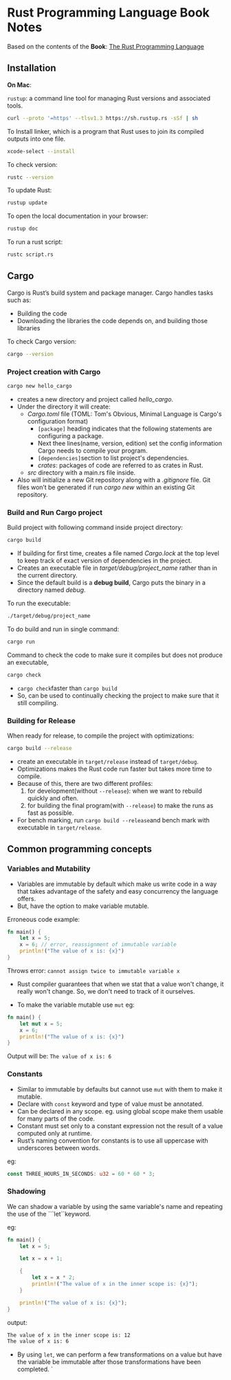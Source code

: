 # Rust Programming Language Book Notes

Based on the contents of the **Book**: [The Rust Programming Language](https://doc.rust-lang.org/book/title-page.html)

## Installation

**On Mac**:

```rustup```: a command line tool for managing Rust versions and associated tools.

```bash
curl --proto '=https' --tlsv1.3 https://sh.rustup.rs -sSf | sh
```

To Install linker, which is a program that Rust uses to join its compiled outputs into one file.

```bash
xcode-select --install
```

To check version:

```bash
rustc --version
```

To update Rust:

```bash
rustup update
```

To open the local documentation in your browser:

```bash
rustup doc
```

To run a rust script:

```bash
rustc script.rs
```

## Cargo

Cargo is Rust’s build system and package manager. Cargo handles tasks such as:

- Building the code
- Downloading the libraries the code depends on, and building those libraries

To check Cargo version:

```bash
cargo --version
```

### Project creation with Cargo

```bash
cargo new hello_cargo
```

- creates a new directory and project called *hello_cargo*.
- Under the directory it will create:
  - *Cargo.toml* file  (TOML: Tom's Obvious, Minimal Language is Cargo's configuration format)
    - ```[package]``` heading indicates that the following statements are configuring a package.
    - Next thee lines(name, version, edition) set the config information Cargo needs to compile your program.
    - ```[dependencies]```section to list project's dependencies.
    - *crates*: packages of code are referred to as crates in Rust.
  - *src* directory with a main.rs file inside.
- Also will initialize a new Git repository along with a *.gitignore* file. Git files won’t be generated if run *cargo new* within an existing Git repository.

### Build and Run Cargo project

Build project with following command inside project directory:

```bash
cargo build
```

- If building for first time, creates a file named *Cargo.lock* at the top level to keep track of exact version of dependencies in the project.
- Creates an executable file in *target/debug/project_name* rather than in the current directory.
- Since the default build is a **debug build**, Cargo puts the binary in a directory named *debug*.

To run the executable:

```bash
./target/debug/project_name
```

To do build and run in single command:

```bash
cargo run
```

Command to check the code to make sure it compiles but does not produce an executable,

 ```bash
 cargo check
 ```

- ```cargo check```faster than ```cargo build```
- So, can be used to continually checking the project to make sure that it still compiling. 

### Building for Release

When ready for release, to compile the project with optimizations:

```bash
cargo build --release
```

- create an executable in ```target/release``` instead of ```target/debug```.
- Optimizations makes the Rust code run faster but takes more time to compile.
- Because of this, there are two different profiles:
  1. for development(without ```--release```): when we want to rebuild quickly and often.
  2. for building the final program(with ```--release```) to make the runs as fast as possible.
- For bench marking, run ```cargo build --release```and bench mark with executable in ```target/release```.

## Common programming concepts

### Variables and Mutability

- Variables are immutable by default which make us write code in a way that takes advantage of the safety and easy concurrency the language offers.
- But, have the option to make variable mutable.

Erroneous code example:

```rust
fn main() {
    let x = 5;
    x = 6; // error, reassignment of immutable variable
    println!("The value of x is: {x}")
}
```

Throws error: ```cannot assign twice to immutable variable x```

- Rust compiler guarantees that when we stat that a value won't change, it really won't change. So, we don't need to track of it ourselves.

- To make the variable mutable use `mut` eg:

```rust
fn main() {
    let mut x = 5;
    x = 6;
    println!("The value of x is: {x}") 
}
```

Output will be: ```The value of x is: 6```

### Constants

- Similar to immutable by defaults but cannot use ```mut``` with them to make it mutable.
- Declare with ```const``` keyword and type of value must be annotated.
- Can be declared in any scope. eg. using global scope make them usable for many parts of the code.
- Constant must set only to a constant expression not the result of a value computed only at runtime.
- Rust’s naming convention for constants is to use all uppercase with underscores between words.

eg:

```rust
const THREE_HOURS_IN_SECONDS: u32 = 60 * 60 * 3;
```

### Shadowing

We can shadow a variable by using the same variable's name and repeating the use of the ```let``keyword.

eg:

```rust
fn main() {
    let x = 5;

    let x = x + 1;

    {
        let x = x * 2;
        println!("The value of x in the inner scope is: {x}");
    }

    println!("The value of x is: {x}");
}
```

output:

```bash
The value of x in the inner scope is: 12
The value of x is: 6
```

- By using ```let```, we can perform a few transformations on a value but have the variable be immutable after those transformations have been completed.
`
